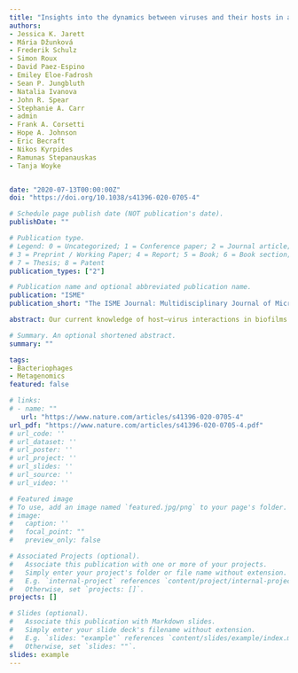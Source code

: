 ```yaml
---
title: "Insights into the dynamics between viruses and their hosts in a hot spring microbial mat"
authors:
- Jessica K. Jarett
- Mária Džunková
- Frederik Schulz
- Simon Roux
- David Paez-Espino
- Emiley Eloe-Fadrosh
- Sean P. Jungbluth
- Natalia Ivanova
- John R. Spear
- Stephanie A. Carr
- admin
- Frank A. Corsetti
- Hope A. Johnson
- Eric Becraft
- Nikos Kyrpides
- Ramunas Stepanauskas 
- Tanja Woyke 


date: "2020-07-13T00:00:00Z"
doi: "https://doi.org/10.1038/s41396-020-0705-4"

# Schedule page publish date (NOT publication's date).
publishDate: ""

# Publication type.
# Legend: 0 = Uncategorized; 1 = Conference paper; 2 = Journal article;
# 3 = Preprint / Working Paper; 4 = Report; 5 = Book; 6 = Book section;
# 7 = Thesis; 8 = Patent
publication_types: ["2"]

# Publication name and optional abbreviated publication name.
publication: "ISME"
publication_short: "The ISME Journal: Multidisciplinary Journal of Microbial Ecology"

abstract: Our current knowledge of host–virus interactions in biofilms is limited to computational predictions based on laboratory experiments with a small number of cultured bacteria. However, natural biofilms are diverse and chiefly composed of uncultured bacteria and archaea with no viral infection patterns and lifestyle predictions described to date. Herein, we predict the first DNA sequence-based host–virus interactions in a natural biofilm. Using single-cell genomics and metagenomics applied to a hot spring mat of the Cone Pool in Mono County, California, we provide insights into virus–host range, lifestyle and distribution across different mat layers. Thirty-four out of 130 single cells contained at least one viral contig (26%), which, together with the metagenome-assembled genomes, resulted in detection of 59 viruses linked to 34 host species. Analysis of single-cell amplification kinetics revealed a lack of active viral replication on the single-cell level. These findings were further supported by mapping metagenomic reads from different mat layers to the obtained host–virus pairs, which indicated a low copy number of viral genomes compared to their hosts. Lastly, the metagenomic data revealed high layer specificity of viruses, suggesting limited diffusion to other mat layers. Taken together, these observations indicate that in low mobility environments with high microbial abundance, lysogeny is the predominant viral lifestyle, in line with the previously proposed “Piggyback-the-Winner” theory.

# Summary. An optional shortened abstract.
summary: ""

tags:
- Bacteriophages
- Metagenomics
featured: false

# links:
# - name: ""
   url: "https://www.nature.com/articles/s41396-020-0705-4"
url_pdf: "https://www.nature.com/articles/s41396-020-0705-4.pdf"
# url_code: ''
# url_dataset: ''
# url_poster: ''
# url_project: ''
# url_slides: ''
# url_source: ''
# url_video: ''

# Featured image
# To use, add an image named `featured.jpg/png` to your page's folder. 
# image:
#   caption: ''
#   focal_point: ""
#   preview_only: false

# Associated Projects (optional).
#   Associate this publication with one or more of your projects.
#   Simply enter your project's folder or file name without extension.
#   E.g. `internal-project` references `content/project/internal-project/index.md`.
#   Otherwise, set `projects: []`.
projects: []

# Slides (optional).
#   Associate this publication with Markdown slides.
#   Simply enter your slide deck's filename without extension.
#   E.g. `slides: "example"` references `content/slides/example/index.md`.
#   Otherwise, set `slides: ""`.
slides: example
---
```


<!--- {{% alert note %}}
Click the *Cite* button above to demo the feature to enable visitors to import publication metadata into their reference management software.
{{% /alert %}}

{{% alert note %}}
Click the *Slides* button above to demo Academic's Markdown slides feature.
{{% /alert %}}

Supplementary notes can be added here, including [code and math](https://sourcethemes.com/academic/docs/writing-markdown-latex/). --->
